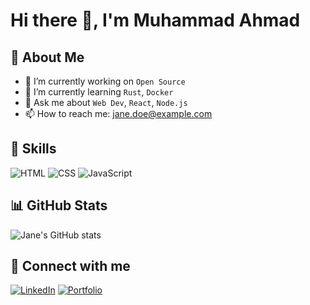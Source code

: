 # Hi there 👋, I'm Muhammad Ahmad

## 💼 About Me
- 🔭 I’m currently working on `Open Source`
- 🌱 I’m currently learning `Rust`, `Docker`
- 💬 Ask me about `Web Dev`, `React`, `Node.js`
- 📫 How to reach me: [jane.doe@example.com](mailto:jane.doe@example.com)

## 🚀 Skills
![HTML](https://img.shields.io/badge/-HTML5-E34F26?style=flat&logo=html5&logoColor=white)
![CSS](https://img.shields.io/badge/-CSS3-1572B6?style=flat&logo=css3&logoColor=white)
![JavaScript](https://img.shields.io/badge/-JavaScript-F7DF1E?style=flat&logo=javascript&logoColor=black)

## 📊 GitHub Stats
![Jane's GitHub stats](https://github-readme-stats.vercel.app/api?username=jane-doe&show_icons=true&theme=radical)

## 🔗 Connect with me
[![LinkedIn](https://img.shields.io/badge/-LinkedIn-blue?style=flat&logo=linkedin)](https://linkedin.com/in/janedoe)
[![Portfolio](https://img.shields.io/badge/-Portfolio-black?style=flat&logo=github)](https://janedoe.dev)
